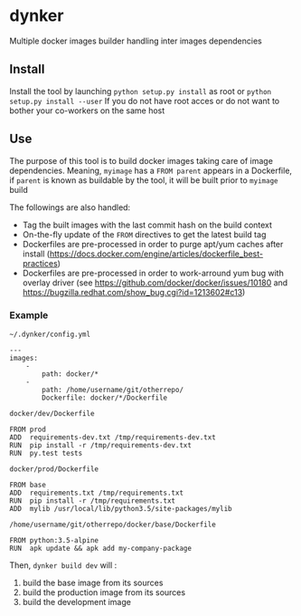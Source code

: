 # dynker
Multiple docker images builder handling inter images dependencies

## Install

Install the tool by launching `python setup.py install` as root or `python setup.py install --user`
If you do not have root acces or do not want to bother your co-workers on the same host

## Use

The purpose of this tool is to build docker images taking care of image dependencies.
Meaning, `myimage` has a `FROM parent` appears in a Dockerfile, if `parent` is known as buildable
by the tool, it will be built prior to `myimage` build

The followings are also handled:
- Tag the built images with the last commit hash on the build context
- On-the-fly update of the `FROM` directives to get the latest build tag
- Dockerfiles are pre-processed in order to purge apt/yum caches after install (https://docs.docker.com/engine/articles/dockerfile_best-practices)
- Dockerfiles are pre-processed in order to work-arround yum bug with overlay driver (see
    https://github.com/docker/docker/issues/10180 and
    https://bugzilla.redhat.com/show_bug.cgi?id=1213602#c13)

### Example
`~/.dynker/config.yml`
```
---
images:
    -
        path: docker/*
    -
        path: /home/username/git/otherrepo/
        Dockerfile: docker/*/Dockerfile
```

`docker/dev/Dockerfile`
```
FROM prod
ADD  requirements-dev.txt /tmp/requirements-dev.txt
RUN  pip install -r /tmp/requirements-dev.txt
RUN  py.test tests
```
`docker/prod/Dockerfile`
```
FROM base
ADD  requirements.txt /tmp/requirements.txt
RUN  pip install -r /tmp/requirements.txt
ADD  mylib /usr/local/lib/python3.5/site-packages/mylib
```
`/home/username/git/otherrepo/docker/base/Dockerfile`
```
FROM python:3.5-alpine
RUN  apk update && apk add my-company-package
```
Then, `dynker build dev` will :
 1. build the base image from its sources
 2. build the production image from its sources
 3. build the development image
